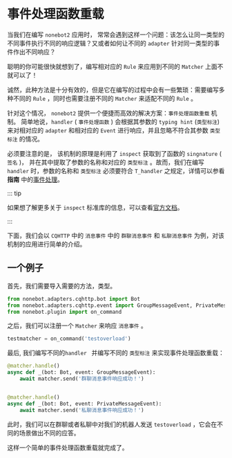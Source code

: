 # 事件处理函数重载

当我们在编写 `nonebot2` 应用时， 常常会遇到这样一个问题：该怎么让同一类型的不同事件执行不同的响应逻辑？又或者如何让不同的 `adapter` 针对同一类型的事件作出不同响应？

聪明的你可能很快就想到了，编写相对应的 `Rule` 来应用到不同的 `Matcher` 上面不就可以了！

诚然，此种方法是十分有效的，但是它在编写的过程中会有一些繁琐：需要编写多种不同的 `Rule` ，同时也需要注册不同的 `Matcher` 来适配不同的 `Rule` 。

针对这个情况， `nonebot2` 提供一个便捷而高效的解决方案：`事件处理函数重载` 机制。 简单地说，`handler` ( `事件处理函数` ) 会根据其参数的 `typing hint` (` 类型标注 `) 来对相对应的 `adapter`  和相对应的 `Event` 进行响应，并且忽略不符合其参数 `类型标注` 的情况。

必须要注意的是， 该机制的原理是利用了 `inspect` 获取到了函数的 `singnature` ( `签名` )， 并在其中提取了参数的名称和对应的 `类型标注` 。故而，我们在编写 `handler` 时，参数的名称和 `类型标注`  必须要符合 `T_handler` 之规定，详情可以参看 **指南** 中的[事件处理](../guide/creating-a-handler)。

::: tip

如果想了解更多关于 `inspect` 标准库的信息，可以查看[官方文档](https://docs.python.org/zh-cn/3.9/library/inspect.html)。

:::

下面，我们会以 `CQHTTP` 中的 `消息事件` 中的 `群聊消息事件` 和 `私聊消息事件` 为例，对该机制的应用进行简单的介绍。

## 一个例子

首先，我们需要导入需要的方法，类型。

```python
from nonebot.adapters.cqhttp.bot import Bot
from nonebot.adapters.cqhttp.event import GroupMessageEvent, PrivateMessageEvent
from nonebot.plugin import on_command
```

之后，我们可以注册一个 `Matcher` 来响应 `消息事件` 。

```python
testmatcher = on_command('testoverload')
```

最后,  我们编写不同的`handler ` 并编写不同的 `类型标注` 来实现事件处理函数重载：

```python
@matcher.handle()
async def _(bot: Bot, event: GroupMessageEvent):
    await matcher.send('群聊消息事件响应成功！')


@matcher.handle()
async def _(bot: Bot, event: PrivateMessageEvent):
    await matcher.send('私聊消息事件响应成功！')
```

此时，我们可以在群聊或者私聊中对我们的机器人发送 `testoverload` ，它会在不同的场景做出不同的应答。

这样一个简单的事件处理函数重载就完成了。